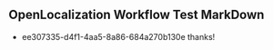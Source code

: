 ## OpenLocalization Workflow Test MarkDown
* ee307335-d4f1-4aa5-8a86-684a270b130e 
thanks!<!--HONumber=Mar16_HO3-->
